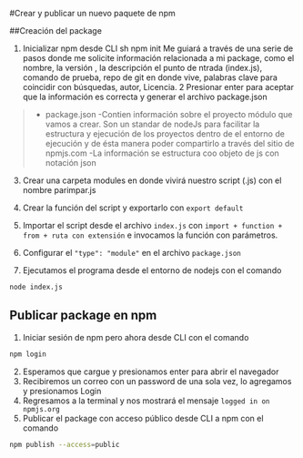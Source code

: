 #Crear y publicar un nuevo paquete de npm

##Creación del package
1. Inicializar npm desde CLI
sh
npm init
Me guiará a través de una serie de pasos donde me solicite información relacionada a mi package, como el nombre, la versión , la descripción el punto de ntrada (index.js), comando de prueba, repo de git en donde vive, palabras clave para coincidir con búsquedas, autor, Licencia.
2 Presionar enter para aceptar que la información es correcta y generar el archivo package.json
> - package.json 
-Contien información sobre el proyecto módulo que vamos a crear. Son un standar de nodeJs para facilitar la estructura y ejecución de los proyectos dentro de el entorno de ejecución y de ésta manera poder compartirlo a través del sitio de npmjs.com
-La información se estructura coo objeto de js con notación json

3. Crear una carpeta modules en donde vivirá nuestro script (.js) con el nombre parimpar.js

5. Crear la función del script y exportarlo con `export default`
6. Importar el script desde el archivo `index.js` con `import + function + from + ruta con extensión` e invocamos la función con parámetros.
7. Configurar el `"type": "module"` en el archivo `package.json`
8. Ejecutamos el programa desde el entorno de nodejs con el comando
```sh
node index.js
```

## Publicar package en npm
1. Iniciar sesión de npm pero ahora desde CLI con el comando
```sh
npm login
```
2. Esperamos que cargue y presionamos enter para abrir el navegador
3. Recibiremos un correo con un password de una sola vez, lo agregamos y presionamos Login
4. Regresamos a la terminal y nos mostrará el mensaje `logged in on npmjs.org`
5. Publicar el package con acceso público desde CLI a npm con el comando 
```sh
npm publish --access=public
```